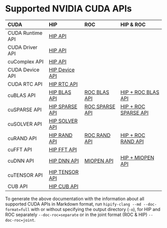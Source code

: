 # Supported NVIDIA CUDA APIs

|     **CUDA**     | **HIP**                                                           |                            **ROC**                        |                            **HIP & ROC**                                |
|:-----------------|:------------------------------------------------------------------|:----------------------------------------------------------|:------------------------------------------------------------------------|
| CUDA Runtime API | [HIP API](../tables/CUDA_Runtime_API_functions_supported_by_HIP.md)  |                                                           |                                                                         |
| CUDA Driver API  | [HIP API](../tables/CUDA_Driver_API_functions_supported_by_HIP.md)   |                                                           |                                                                         |
| cuComplex API    | [HIP API](../tables/cuComplex_API_supported_by_HIP.md)               |                                                           |                                                                         |
| CUDA Device API  | [HIP Device API](../tables/CUDA_Device_API_supported_by_HIP.md)      |                                                           |                                                                         |
| CUDA RTC API     | [HIP RTC API](../tables/CUDA_RTC_API_supported_by_HIP.md)            |                                                           |                                                                         |
| cuBLAS API       | [HIP BLAS API](../tables/CUBLAS_API_supported_by_HIP.md)             | [ROC BLAS API](../tables/CUBLAS_API_supported_by_ROC.md)     | [HIP + ROC BLAS API](../tables/CUBLAS_API_supported_by_HIP_and_ROC.md)     |
| cuSPARSE API     | [HIP SPARSE API](../tables/CUSPARSE_API_supported_by_HIP.md)         | [ROC SPARSE API](../tables/CUSPARSE_API_supported_by_ROC.md) | [HIP + ROC SPARSE API](../tables/CUSPARSE_API_supported_by_HIP_and_ROC.md) |
| cuSOLVER API     | [HIP SOLVER API](../tables/CUSOLVER_API_supported_by_HIP.md)         |                                                           |                                                                         |
| cuRAND API       | [HIP RAND API](../tables/CURAND_API_supported_by_HIP.md)             | [ROC RAND API](../tables/CURAND_API_supported_by_ROC.md)     | [HIP + ROC RAND API](../tables/CURAND_API_supported_by_HIP_and_ROC.md)     |
| cuFFT API        | [HIP FFT API](../tables/CUFFT_API_supported_by_HIP.md)               |                                                           |                                                                         |
| cuDNN API        | [HIP DNN API](../tables/CUDNN_API_supported_by_HIP.md)               | [MIOPEN API](../tables/CUDNN_API_supported_by_MIOPEN.md)     | [HIP + MIOPEN API](../tables/CUDNN_API_supported_by_HIP_and_MIOPEN.md)     |
| cuTENSOR API     | [HIP TENSOR API](../tables/CUTENSOR_API_supported_by_HIP.md)         |                                                           |                                                                         |
| CUB API          | [HIP CUB API](../tables/CUB_API_supported_by_HIP.md)                 |                                                           |                                                                         |

To generate the above documentation with the information about all supported CUDA APIs in Markdown format, run `hipify-clang --md --doc-format=full` with or without specifying the output directory (`-o`), for HIP and ROC separately `--doc-roc=separate` or in the joint format (ROC & HIP) `--doc-roc=joint`.
